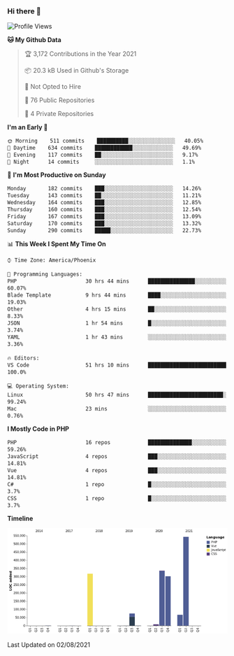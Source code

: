 ### Hi there 👋

<!--START_SECTION:waka-->
![Profile Views](http://img.shields.io/badge/Profile%20Views-0-blue)

**🐱 My Github Data** 

> 🏆 3,172 Contributions in the Year 2021
 > 
> 📦 20.3 kB Used in Github's Storage 
 > 
> 🚫 Not Opted to Hire
 > 
> 📜 76 Public Repositories 
 > 
> 🔑 4 Private Repositories  
 > 
**I'm an Early 🐤** 

```text
🌞 Morning    511 commits    ██████████░░░░░░░░░░░░░░░   40.05% 
🌆 Daytime    634 commits    ████████████░░░░░░░░░░░░░   49.69% 
🌃 Evening    117 commits    ██░░░░░░░░░░░░░░░░░░░░░░░   9.17% 
🌙 Night      14 commits     ░░░░░░░░░░░░░░░░░░░░░░░░░   1.1%

```
📅 **I'm Most Productive on Sunday** 

```text
Monday       182 commits    ███░░░░░░░░░░░░░░░░░░░░░░   14.26% 
Tuesday      143 commits    ██░░░░░░░░░░░░░░░░░░░░░░░   11.21% 
Wednesday    164 commits    ███░░░░░░░░░░░░░░░░░░░░░░   12.85% 
Thursday     160 commits    ███░░░░░░░░░░░░░░░░░░░░░░   12.54% 
Friday       167 commits    ███░░░░░░░░░░░░░░░░░░░░░░   13.09% 
Saturday     170 commits    ███░░░░░░░░░░░░░░░░░░░░░░   13.32% 
Sunday       290 commits    █████░░░░░░░░░░░░░░░░░░░░   22.73%

```


📊 **This Week I Spent My Time On** 

```text
⌚︎ Time Zone: America/Phoenix

💬 Programming Languages: 
PHP                      30 hrs 44 mins      ███████████████░░░░░░░░░░   60.07% 
Blade Template           9 hrs 44 mins       ████░░░░░░░░░░░░░░░░░░░░░   19.03% 
Other                    4 hrs 15 mins       ██░░░░░░░░░░░░░░░░░░░░░░░   8.33% 
JSON                     1 hr 54 mins        █░░░░░░░░░░░░░░░░░░░░░░░░   3.74% 
YAML                     1 hr 43 mins        ░░░░░░░░░░░░░░░░░░░░░░░░░   3.36%

🔥 Editors: 
VS Code                  51 hrs 10 mins      █████████████████████████   100.0%

💻 Operating System: 
Linux                    50 hrs 47 mins      ████████████████████████░   99.24% 
Mac                      23 mins             ░░░░░░░░░░░░░░░░░░░░░░░░░   0.76%

```

**I Mostly Code in PHP** 

```text
PHP                      16 repos            ██████████████░░░░░░░░░░░   59.26% 
JavaScript               4 repos             ███░░░░░░░░░░░░░░░░░░░░░░   14.81% 
Vue                      4 repos             ███░░░░░░░░░░░░░░░░░░░░░░   14.81% 
C#                       1 repo              █░░░░░░░░░░░░░░░░░░░░░░░░   3.7% 
CSS                      1 repo              █░░░░░░░░░░░░░░░░░░░░░░░░   3.7%

```


**Timeline**

![Chart not found](https://raw.githubusercontent.com/mikebronner/mikebronner/master/charts/bar_graph.png) 


 Last Updated on 02/08/2021
<!--END_SECTION:waka-->

<!--
**mikebronner/mikebronner** is a ✨ _special_ ✨ repository because its `README.md` (this file) appears on your GitHub profile.

Here are some ideas to get you started:

- 🔭 I’m currently working on ...
- 🌱 I’m currently learning ...
- 👯 I’m looking to collaborate on ...
- 🤔 I’m looking for help with ...
- 💬 Ask me about ...
- 📫 How to reach me: ...
- 😄 Pronouns: ...
- ⚡ Fun fact: ...
-->
